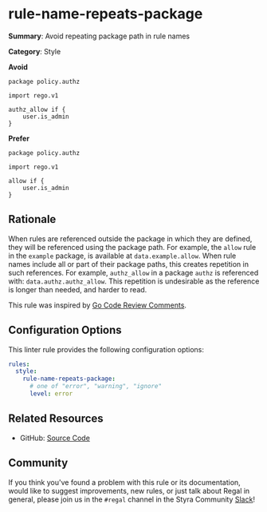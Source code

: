 # rule-name-repeats-package

**Summary**: Avoid repeating package path in rule names

**Category**: Style

**Avoid**
```rego
package policy.authz

import rego.v1

authz_allow if {
    user.is_admin
}
```

**Prefer**
```rego
package policy.authz

import rego.v1

allow if {
    user.is_admin
}
```

## Rationale

When rules are referenced outside the package in which they are defined, they will be referenced using the package path.
For example, the `allow` rule in the `example` package, is available at `data.example.allow`. When rule names include
all or part of their package paths, this creates repetition in such references. For example, `authz_allow` in a package
`authz` is referenced with: `data.authz.authz_allow`. This repetition is undesirable as the reference is longer than
needed, and harder to read.

This rule was inspired by [Go Code Review Comments](https://github.com/golang/go/wiki/CodeReviewComments#package-names).

## Configuration Options

This linter rule provides the following configuration options:

```yaml
rules:
  style:
    rule-name-repeats-package:
      # one of "error", "warning", "ignore"
      level: error
```

## Related Resources

- GitHub: [Source Code](https://github.com/StyraInc/regal/blob/main/bundle/regal/rules/style/rule-name-repeats-package/rule_name_repeats_package.rego)

## Community

If you think you've found a problem with this rule or its documentation, would like to suggest improvements, new rules,
or just talk about Regal in general, please join us in the `#regal` channel in the Styra Community
[Slack](https://communityinviter.com/apps/styracommunity/signup)!
